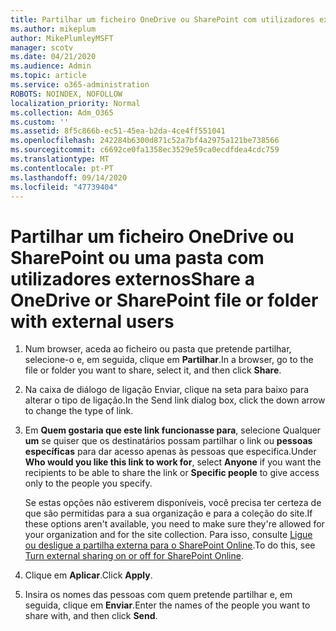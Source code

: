 ```yaml
---
title: Partilhar um ficheiro OneDrive ou SharePoint com utilizadores externos
ms.author: mikeplum
author: MikePlumleyMSFT
manager: scotv
ms.date: 04/21/2020
ms.audience: Admin
ms.topic: article
ms.service: o365-administration
ROBOTS: NOINDEX, NOFOLLOW
localization_priority: Normal
ms.collection: Adm_O365
ms.custom: ''
ms.assetid: 8f5c866b-ec51-45ea-b2da-4ce4ff551041
ms.openlocfilehash: 242284b6300d871c52a7bf4a2975a121be738566
ms.sourcegitcommit: c6692ce0fa1358ec3529e59ca0ecdfdea4cdc759
ms.translationtype: MT
ms.contentlocale: pt-PT
ms.lasthandoff: 09/14/2020
ms.locfileid: "47739404"
---
```

# <a name="share-a-onedrive-or-sharepoint-file-or-folder-with-external-users"></a><span data-ttu-id="9e796-102">Partilhar um ficheiro OneDrive ou SharePoint ou uma pasta com utilizadores externos</span><span class="sxs-lookup"><span data-stu-id="9e796-102">Share a OneDrive or SharePoint file or folder with external users</span></span>

1. <span data-ttu-id="9e796-103">Num browser, aceda ao ficheiro ou pasta que pretende partilhar, selecione-o e, em seguida, clique em **Partilhar**.</span><span class="sxs-lookup"><span data-stu-id="9e796-103">In a browser, go to the file or folder you want to share, select it, and then click **Share**.</span></span>
    
2. <span data-ttu-id="9e796-104">Na caixa de diálogo de ligação Enviar, clique na seta para baixo para alterar o tipo de ligação.</span><span class="sxs-lookup"><span data-stu-id="9e796-104">In the Send link dialog box, click the down arrow to change the type of link.</span></span>
    
3. <span data-ttu-id="9e796-105">Em **Quem gostaria que este link funcionasse para**, selecione Qualquer **um** se quiser que os destinatários possam partilhar o link ou **pessoas específicas** para dar acesso apenas às pessoas que especifica.</span><span class="sxs-lookup"><span data-stu-id="9e796-105">Under **Who would you like this link to work for**, select **Anyone** if you want the recipients to be able to share the link or **Specific people** to give access only to the people you specify.</span></span> 
    
    <span data-ttu-id="9e796-106">Se estas opções não estiverem disponíveis, você precisa ter certeza de que são permitidas para a sua organização e para a coleção do site.</span><span class="sxs-lookup"><span data-stu-id="9e796-106">If these options aren't available, you need to make sure they're allowed for your organization and for the site collection.</span></span> <span data-ttu-id="9e796-107">Para isso, consulte [Ligue ou desligue a partilha externa para o SharePoint Online](https://go.microsoft.com/fwlink/?linkid=866426).</span><span class="sxs-lookup"><span data-stu-id="9e796-107">To do this, see [Turn external sharing on or off for SharePoint Online](https://go.microsoft.com/fwlink/?linkid=866426).</span></span>
    
4. <span data-ttu-id="9e796-108">Clique em **Aplicar**.</span><span class="sxs-lookup"><span data-stu-id="9e796-108">Click **Apply**.</span></span>
    
5. <span data-ttu-id="9e796-109">Insira os nomes das pessoas com quem pretende partilhar e, em seguida, clique em **Enviar**.</span><span class="sxs-lookup"><span data-stu-id="9e796-109">Enter the names of the people you want to share with, and then click **Send**.</span></span>
    

